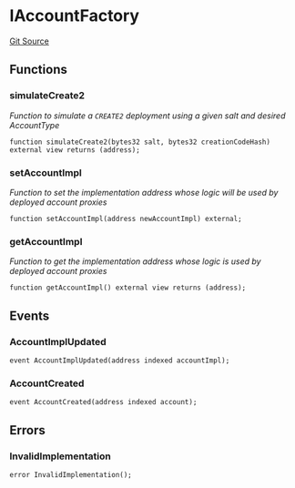 # IAccountFactory
[Git Source](https://github.com/0xStation/0xrails/blob/7b2d3363f0d5023623fd16114b60a38cf52ce246/src/cores/account/factory/interface/IAccountFactory.sol)


## Functions
### simulateCreate2

*Function to simulate a `CREATE2` deployment using a given salt and desired AccountType*


```solidity
function simulateCreate2(bytes32 salt, bytes32 creationCodeHash) external view returns (address);
```

### setAccountImpl

*Function to set the implementation address whose logic will be used by deployed account proxies*


```solidity
function setAccountImpl(address newAccountImpl) external;
```

### getAccountImpl

*Function to get the implementation address whose logic is used by deployed account proxies*


```solidity
function getAccountImpl() external view returns (address);
```

## Events
### AccountImplUpdated

```solidity
event AccountImplUpdated(address indexed accountImpl);
```

### AccountCreated

```solidity
event AccountCreated(address indexed account);
```

## Errors
### InvalidImplementation

```solidity
error InvalidImplementation();
```

